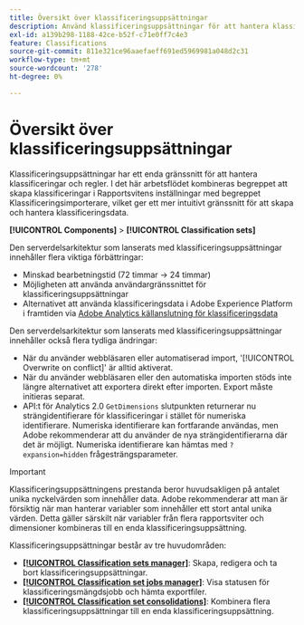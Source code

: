 ```yaml
---
title: Översikt över klassificeringsuppsättningar
description: Använd klassificeringsuppsättningar för att hantera klassificeringsdata.
exl-id: a139b298-1188-42ce-b52f-c71e0ff7c4e3
feature: Classifications
source-git-commit: 811e321ce96aaefaeff691ed5969981a048d2c31
workflow-type: tm+mt
source-wordcount: '278'
ht-degree: 0%

---
```


# Översikt över klassificeringsuppsättningar

Klassificeringsuppsättningar har ett enda gränssnitt för att hantera klassificeringar och regler. I det här arbetsflödet kombineras begreppet att skapa klassificeringar i Rapportsvitens inställningar med begreppet Klassificeringsimporterare, vilket ger ett mer intuitivt gränssnitt för att skapa och hantera klassificeringsdata.

**[!UICONTROL Components]** > **[!UICONTROL Classification sets]**

Den serverdelsarkitektur som lanserats med klassificeringsuppsättningar innehåller flera viktiga förbättringar:

* Minskad bearbetningstid (72 timmar → 24 timmar)
* Möjligheten att använda användargränssnittet för klassificeringsuppsättningar
* Alternativet att använda klassificeringsdata i Adobe Experience Platform i framtiden via [Adobe Analytics källanslutning för klassificeringsdata](https://experienceleague.adobe.com/docs/experience-platform/sources/connectors/adobe-applications/classifications.html)

Den serverdelsarkitektur som lanserats med klassificeringsuppsättningar innehåller också flera tydliga ändringar:

* När du använder webbläsaren eller automatiserad import, &#39;[!UICONTROL Overwrite on conflict]&#39; är alltid aktiverat.
* När du använder webbläsaren eller den automatiska importen stöds inte längre alternativet att exportera direkt efter importen. Export måste initieras separat.
* API:t för Analytics 2.0 `GetDimensions` slutpunkten returnerar nu strängidentifierare för klassificeringar i stället för numeriska identifierare. Numeriska identifierare kan fortfarande användas, men Adobe rekommenderar att du använder de nya strängidentifierarna där det är möjligt. Numeriska identifierare kan hämtas med `?expansion=hidden` frågesträngsparameter.

>[!IMPORTANT]
>
>Klassificeringsuppsättningens prestanda beror huvudsakligen på antalet unika nyckelvärden som innehåller data. Adobe rekommenderar att man är försiktig när man hanterar variabler som innehåller ett stort antal unika värden. Detta gäller särskilt när variabler från flera rapportsviter och dimensioner kombineras till en enda klassificeringsuppsättning.

Klassificeringsuppsättningar består av tre huvudområden:

* [**[!UICONTROL Classification sets manager]**](manage/set-manager.md): Skapa, redigera och ta bort klassificeringsuppsättningar.
* [**[!UICONTROL Classification set jobs manager]**](job-manager.md): Visa statusen för klassificeringsmängdsjobb och hämta exportfiler.
* [**[!UICONTROL Classification set consolidations]**](consolidations/manage.md): Kombinera flera klassificeringsuppsättningar till en enda klassificeringsuppsättning.
